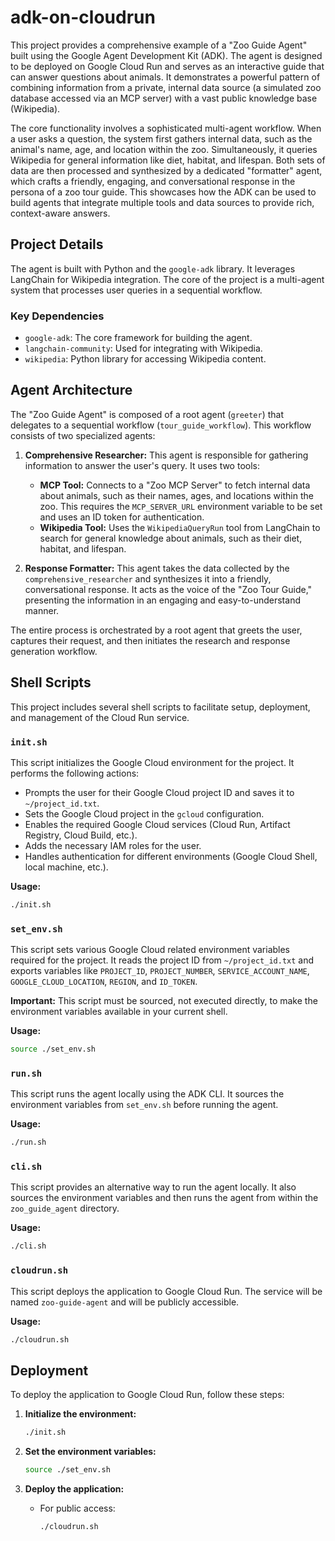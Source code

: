 # adk-on-cloudrun

This project provides a comprehensive example of a "Zoo Guide Agent" built using the Google Agent Development Kit (ADK). The agent is designed to be deployed on Google Cloud Run and serves as an interactive guide that can answer questions about animals. It demonstrates a powerful pattern of combining information from a private, internal data source (a simulated zoo database accessed via an MCP server) with a vast public knowledge base (Wikipedia).

The core functionality involves a sophisticated multi-agent workflow. When a user asks a question, the system first gathers internal data, such as the animal's name, age, and location within the zoo. Simultaneously, it queries Wikipedia for general information like diet, habitat, and lifespan. Both sets of data are then processed and synthesized by a dedicated "formatter" agent, which crafts a friendly, engaging, and conversational response in the persona of a zoo tour guide. This showcases how the ADK can be used to build agents that integrate multiple tools and data sources to provide rich, context-aware answers.

## Project Details

The agent is built with Python and the `google-adk` library. It leverages LangChain for Wikipedia integration. The core of the project is a multi-agent system that processes user queries in a sequential workflow.

### Key Dependencies
- `google-adk`: The core framework for building the agent.
- `langchain-community`: Used for integrating with Wikipedia.
- `wikipedia`: Python library for accessing Wikipedia content.

## Agent Architecture

The "Zoo Guide Agent" is composed of a root agent (`greeter`) that delegates to a sequential workflow (`tour_guide_workflow`). This workflow consists of two specialized agents:

1.  **Comprehensive Researcher:** This agent is responsible for gathering information to answer the user's query. It uses two tools:
    *   **MCP Tool:** Connects to a "Zoo MCP Server" to fetch internal data about animals, such as their names, ages, and locations within the zoo. This requires the `MCP_SERVER_URL` environment variable to be set and uses an ID token for authentication.
    *   **Wikipedia Tool:** Uses the `WikipediaQueryRun` tool from LangChain to search for general knowledge about animals, such as their diet, habitat, and lifespan.

2.  **Response Formatter:** This agent takes the data collected by the `comprehensive_researcher` and synthesizes it into a friendly, conversational response. It acts as the voice of the "Zoo Tour Guide," presenting the information in an engaging and easy-to-understand manner.

The entire process is orchestrated by a root agent that greets the user, captures their request, and then initiates the research and response generation workflow.

## Shell Scripts

This project includes several shell scripts to facilitate setup, deployment, and management of the Cloud Run service.

### `init.sh`

This script initializes the Google Cloud environment for the project. It performs the following actions:

*   Prompts the user for their Google Cloud project ID and saves it to `~/project_id.txt`.
*   Sets the Google Cloud project in the `gcloud` configuration.
*   Enables the required Google Cloud services (Cloud Run, Artifact Registry, Cloud Build, etc.).
*   Adds the necessary IAM roles for the user.
*   Handles authentication for different environments (Google Cloud Shell, local machine, etc.).

**Usage:**

```bash
./init.sh
```

### `set_env.sh`

This script sets various Google Cloud related environment variables required for the project. It reads the project ID from `~/project_id.txt` and exports variables like `PROJECT_ID`, `PROJECT_NUMBER`, `SERVICE_ACCOUNT_NAME`, `GOOGLE_CLOUD_LOCATION`, `REGION`, and `ID_TOKEN`.

**Important:** This script must be sourced, not executed directly, to make the environment variables available in your current shell.

**Usage:**

```bash
source ./set_env.sh
```

### `run.sh`

This script runs the agent locally using the ADK CLI. It sources the environment variables from `set_env.sh` before running the agent.

**Usage:**

```bash
./run.sh
```

### `cli.sh`

This script provides an alternative way to run the agent locally. It also sources the environment variables and then runs the agent from within the `zoo_guide_agent` directory.

**Usage:**

```bash
./cli.sh
```

### `cloudrun.sh`

This script deploys the application to Google Cloud Run. The service will be named `zoo-guide-agent` and will be publicly accessible.

**Usage:**

```bash
./cloudrun.sh
```

## Deployment

To deploy the application to Google Cloud Run, follow these steps:

1.  **Initialize the environment:**

    ```bash
    ./init.sh
    ```

2.  **Set the environment variables:**

    ```bash
    source ./set_env.sh
    ```

3.  **Deploy the application:**

    *   For public access:

        ```bash
        ./cloudrun.sh
        ```

